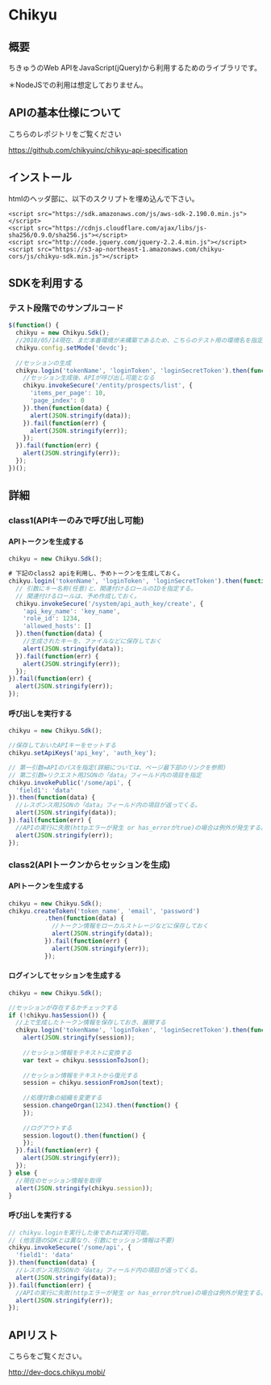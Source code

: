# Chikyu
## 概要
ちきゅうのWeb APIをJavaScript(jQuery)から利用するためのライブラリです。

＊NodeJSでの利用は想定しておりません。

## APIの基本仕様について
こちらのレポジトリをご覧ください

https://github.com/chikyuinc/chikyu-api-specification

## インストール
htmlのヘッダ部に、以下のスクリプトを埋め込んで下さい。

```
<script src="https://sdk.amazonaws.com/js/aws-sdk-2.190.0.min.js"></script>
<script src="https://cdnjs.cloudflare.com/ajax/libs/js-sha256/0.9.0/sha256.js"></script>
<script src="http://code.jquery.com/jquery-2.2.4.min.js"></script>
<script src="https://s3-ap-northeast-1.amazonaws.com/chikyu-cors/js/chikyu-sdk.min.js"></script>
```

## SDKを利用する
### テスト段階でのサンプルコード
```test.js
$(function() {
  chikyu = new Chikyu.Sdk();
  //2018/05/14現在、まだ本番環境が未構築であるため、こちらのテスト用の環境名を指定して下さい。
  chikyu.config.setMode('devdc');
  
  //セッションの生成
  chikyu.login('tokenName', 'loginToken', 'loginSecretToken').then(function(data) {
    //セッション生成後、APIが呼び出し可能となる
    chikyu.invokeSecure('/entity/prospects/list', {
      'items_per_page': 10,
      'page_index': 0
    }).then(function(data) {
      alert(JSON.stringify(data));
    }).fail(function(err) {
      alert(JSON.stringify(err));
    });
  }).fail(function(err) {
    alert(JSON.stringify(err));
  });
})();
```

## 詳細
### class1(APIキーのみで呼び出し可能)
#### APIトークンを生成する
```token.js
chikyu = new Chikyu.Sdk();

# 下記のclass2 apiを利用し、予めトークンを生成しておく。
chikyu.login('tokenName', 'loginToken', 'loginSecretToken').then(function(data) {
  // 引数にキー名称(任意)と、関連付けるロールのIDを指定する。
  // 関連付けるロールは、予め作成しておく。
  chikyu.invokeSecure('/system/api_auth_key/create', {
    'api_key_name': 'key_name',
    'role_id': 1234,
    'allowed_hosts': []
  }).then(function(data) {
    //生成されたキーを、ファイルなどに保存しておく
    alert(JSON.stringify(data));
  }).fail(function(err) {
    alert(JSON.stringify(err));
  });
}).fail(function(err) {
  alert(JSON.stringify(err));
});
```

#### 呼び出しを実行する
```invoke_public.js
chikyu = new Chikyu.Sdk();

//保存しておいたAPIキーをセットする
chikyu.setApiKeys('api_key', 'auth_key');

// 第一引数=APIのパスを指定(詳細については、ページ最下部のリンクを参照)
// 第二引数=リクエスト用JSONの「data」フィールド内の項目を指定
chikyu.invokePublic('/some/api', {
  'field1': 'data'
}).then(function(data) {
  //レスポンス用JSONの「data」フィールド内の項目が返ってくる。
  alert(JSON.stringify(data));
}).fail(function(err) {
  //APIの実行に失敗(httpエラーが発生 or has_errorがtrue)の場合は例外が発生する。
  alert(JSON.stringify(err));
});
```

### class2(APIトークンからセッションを生成)
#### APIトークンを生成する
```create_token.js
chikyu = new Chikyu.Sdk();
chikyu.createToken('token_name', 'email', 'password')
          .then(function(data) {
            //トークン情報をローカルストレージなどに保存しておく
            alert(JSON.stringify(data));
          }).fail(function(err) {
            alert(JSON.stringify(err));
          });
```

#### ログインしてセッションを生成する
```create_session.js
chikyu = new Chikyu.Sdk();

//セッションが存在するかチェックする
if (!chikyu.hasSession()) {
  //上で生成したトークン情報を保存しておき、展開する
  chikyu.login('tokenName', 'loginToken', 'loginSecretToken').then(function(session) {
    alert(JSON.stringify(session));
    
    //セッション情報をテキストに変換する
    var text = chikyu.sesssionToJson();
    
    //セッション情報をテキストから復元する
    session = chikyu.sessionFromJson(text);
    
    //処理対象の組織を変更する
    session.changeOrgan(1234).then(function() {
    });
    
    //ログアウトする
    session.logout().then(function() {
    });
  }).fail(function(err) {
    alert(JSON.stringify(err));
  });
} else {
  //現在のセッション情報を取得
  alert(JSON.stringify(chikyu.session));
}
```


#### 呼び出しを実行する
```invoke_secure.js
// chikyu.loginを実行した後であれば実行可能。
// (他言語のSDKとは異なり、引数にセッション情報は不要)
chikyu.invokeSecure('/some/api', {
  'field1': 'data'
}).then(function(data) {
  //レスポンス用JSONの「data」フィールド内の項目が返ってくる。
  alert(JSON.stringify(data));
}).fail(function(err) {
  //APIの実行に失敗(httpエラーが発生 or has_errorがtrue)の場合は例外が発生する。
  alert(JSON.stringify(err));
});
```


## APIリスト
こちらをご覧ください。

http://dev-docs.chikyu.mobi/

